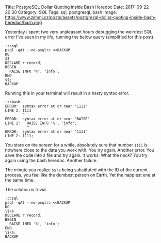 Title: PostgreSQL Dollar Quoting inside Bash Heredoc
Date: 2017-09-22 20:30
Category: SQL
Tags: sql, postgresql, bash
Image: https://www.zimmi.cz/posts/assets/postgresql-dollar-quoting-inside-bash-heredoc/bash.png

Yesterday I spent two very unpleasant hours debugging the weirdest SQL error I've seen in my life, running the below query (simplified for this post).

    :::sql
    psql -qAt --no-psqlrc <<BACKUP
    DO
    $$
    DECLARE r record;
    BEGIN
      RAISE INFO '%', 'info';
    END
    $$;
    BACKUP

Running this in your terminal will result in a nasty syntax error.

    :::bash
    ERROR:  syntax error at or near "1111"
    LINE 2: 1111
            ^
    ERROR:  syntax error at or near "RAISE"
    LINE 2:   RAISE INFO '%', 'info';
              ^
    ERROR:  syntax error at or near "1111"
    LINE 2: 1111;

You stare on the screen for a while, absolutely sure that number `1111` is nowhere close to the data you work with. You try again. Another error. You save the code into a file and try again. It works. What the _heck_? You try again using the bash heredoc. Another failure.

The minute you realize `$$` is being substituted with the ID of the current process, you feel like the dumbest person on Earth. Yet the happiest one at the same time.

The solution is trivial.

    :::sql
    psql -qAt --no-psqlrc <<BACKUP
    DO
    \$\$
    DECLARE r record;
    BEGIN
      RAISE INFO '%', 'info';
    END
    \$\$;
    BACKUP